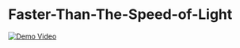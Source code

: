 # Faster-Than-The-Speed-of-Light

[![Demo Video](https://img.youtube.com/vi/T60A9e1EuyE/maxresdefault.jpg)](https://youtu.be/T60A9e1EuyE)

